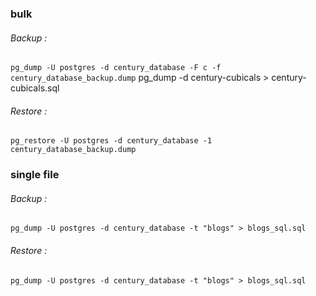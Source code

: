 

### bulk

###### Backup : 
`pg_dump -U postgres -d century_database -F c -f century_database_backup.dump`
pg_dump -d century-cubicals > century-cubicals.sql


###### Restore : 
`pg_restore -U postgres -d century_database -1 century_database_backup.dump`



### single file

###### Backup : 
`pg_dump -U postgres -d century_database -t "blogs" > blogs_sql.sql`


###### Restore : 
`pg_dump -U postgres -d century_database -t "blogs" > blogs_sql.sql`


